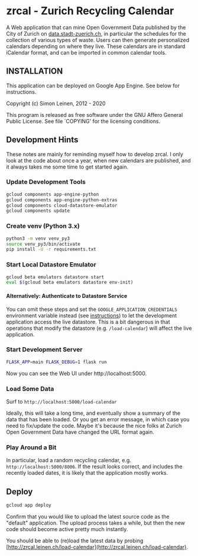 # zrcal - Zurich Recycling Calendar

A Web application that can mine Open Government Data published by the
City of Zurich on
[data.stadt-zuerich.ch](https://data.stadt-zuerich.ch/), in particular
the schedules for the collection of various types of waste.  Users can
then generate personalized calendars depending on where they live.
These calendars are in standard iCalendar format, and can be imported
in common calendar tools.

## INSTALLATION

This application can be deployed on Google App Engine.  See below for
instructions.

Copyright (c) Simon Leinen, 2012 - 2020

This program is released as free software under the GNU Affero General
Public License.  See file `COPYING' for the licensing conditions.

## Development Hints

These notes are mainly for reminding myself how to develop zrcal.  I
only look at the code about once a year, when new calendars are
published, and it always takes me some time to get started again.

### Update Development Tools

```bash
gcloud components app-engine-python
gcloud components app-engine-python-extras
gcloud components cloud-datastore-emulator
gcloud components update
```

### Create venv (Python 3.x)

```bash
python3 -m venv venv_py3
source venv_py3/bin/activate
pip install -U -r requirements.txt
```

### Start Local Datastore Emulator

```bash
gcloud beta emulators datastore start
eval $(gcloud beta emulators datastore env-init)
```

#### Alternatively: Authenticate to Datastore Service

You can omit these steps and set the `GOOGLE_APPLICATION_CREDENTIALS`
environment variable instead (see
[instructions](https://cloud.google.com/datastore/docs/reference/libraries#command-line))
to let the development application access the live datastore.  This is
a bit dangerous in that operations that modify the datastore
(e.g. `/load-calendar`) will affect the live application.

### Start Development Server

```bash
FLASK_APP=main FLASK_DEBUG=1 flask run
```

Now you can see the Web UI under http://localhost:5000.

### Load Some Data

Surf to `http://localhost:5000/load-calendar`

Ideally, this will take a long time, and eventually show a summary of
the data that has been loaded.  Or you get an error message, in which
case you need to fix/update the code.  Maybe it's because the nice
folks at Zurich Open Government Data have changed the URL format
again.

### Play Around a Bit

In particular, load a random recycling calendar,
e.g. `http://localhost:5000/8006`.  If the result looks correct, and
includes the recently loaded dates, it is likely that the application
mostly works.

## Deploy

```bash
gcloud app deploy
```

Confirm that you would like to upload the latest source code as the
"default" application.  The upload process takes a while, but then the
new code should become active pretty much instantly.

You should be able to (re)load the latest data by probing
[http://zrcal.leinen.ch/load-calendar](http://zrcal.leinen.ch/load-calendar).
